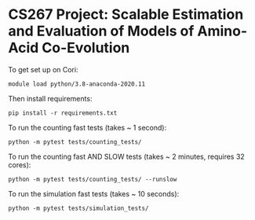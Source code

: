 # CS267 Project: Scalable Estimation and Evaluation of Models of Amino-Acid Co-Evolution

To get set up on Cori:
```
module load python/3.8-anaconda-2020.11
```

Then install requirements:
```
pip install -r requirements.txt
```

To run the counting fast tests (takes ~ 1 second):
```
python -m pytest tests/counting_tests/
```

To run the counting fast AND SLOW tests (takes ~ 2 minutes, requires 32 cores):
```
python -m pytest tests/counting_tests/ --runslow
```

To run the simulation fast tests (takes ~ 10 seconds):
```
python -m pytest tests/simulation_tests/
```
